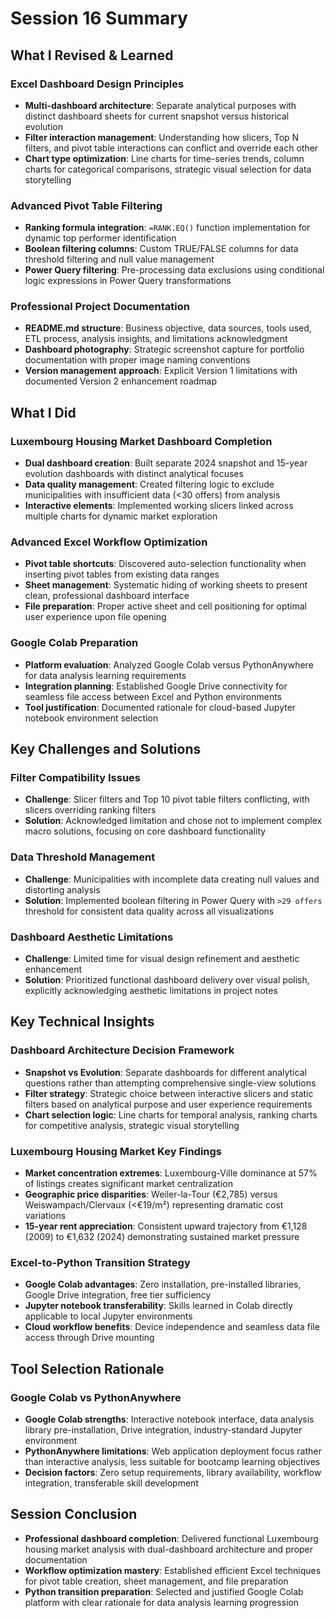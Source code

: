 # Session 16 Summary

## What I Revised & Learned

### Excel Dashboard Design Principles
- **Multi-dashboard architecture**: Separate analytical purposes with distinct dashboard sheets for current snapshot versus historical evolution
- **Filter interaction management**: Understanding how slicers, Top N filters, and pivot table interactions can conflict and override each other
- **Chart type optimization**: Line charts for time-series trends, column charts for categorical comparisons, strategic visual selection for data storytelling

### Advanced Pivot Table Filtering
- **Ranking formula integration**: `=RANK.EQ()` function implementation for dynamic top performer identification
- **Boolean filtering columns**: Custom TRUE/FALSE columns for data threshold filtering and null value management
- **Power Query filtering**: Pre-processing data exclusions using conditional logic expressions in Power Query transformations

### Professional Project Documentation
- **README.md structure**: Business objective, data sources, tools used, ETL process, analysis insights, and limitations acknowledgment
- **Dashboard photography**: Strategic screenshot capture for portfolio documentation with proper image naming conventions
- **Version management approach**: Explicit Version 1 limitations with documented Version 2 enhancement roadmap

## What I Did

### Luxembourg Housing Market Dashboard Completion
- **Dual dashboard creation**: Built separate 2024 snapshot and 15-year evolution dashboards with distinct analytical focuses
- **Data quality management**: Created filtering logic to exclude municipalities with insufficient data (<30 offers) from analysis
- **Interactive elements**: Implemented working slicers linked across multiple charts for dynamic market exploration

### Advanced Excel Workflow Optimization
- **Pivot table shortcuts**: Discovered auto-selection functionality when inserting pivot tables from existing data ranges
- **Sheet management**: Systematic hiding of working sheets to present clean, professional dashboard interface
- **File preparation**: Proper active sheet and cell positioning for optimal user experience upon file opening

### Google Colab Preparation
- **Platform evaluation**: Analyzed Google Colab versus PythonAnywhere for data analysis learning requirements
- **Integration planning**: Established Google Drive connectivity for seamless file access between Excel and Python environments
- **Tool justification**: Documented rationale for cloud-based Jupyter notebook environment selection

## Key Challenges and Solutions

### Filter Compatibility Issues
- **Challenge**: Slicer filters and Top 10 pivot table filters conflicting, with slicers overriding ranking filters
- **Solution**: Acknowledged limitation and chose not to implement complex macro solutions, focusing on core dashboard functionality

### Data Threshold Management
- **Challenge**: Municipalities with incomplete data creating null values and distorting analysis
- **Solution**: Implemented boolean filtering in Power Query with `>29 offers` threshold for consistent data quality across all visualizations

### Dashboard Aesthetic Limitations
- **Challenge**: Limited time for visual design refinement and aesthetic enhancement
- **Solution**: Prioritized functional dashboard delivery over visual polish, explicitly acknowledging aesthetic limitations in project notes

## Key Technical Insights

### Dashboard Architecture Decision Framework
- **Snapshot vs Evolution**: Separate dashboards for different analytical questions rather than attempting comprehensive single-view solutions
- **Filter strategy**: Strategic choice between interactive slicers and static filters based on analytical purpose and user experience requirements
- **Chart selection logic**: Line charts for temporal analysis, ranking charts for competitive analysis, strategic visual storytelling

### Luxembourg Housing Market Key Findings
- **Market concentration extremes**: Luxembourg-Ville dominance at 57% of listings creates significant market centralization
- **Geographic price disparities**: Weiler-la-Tour (€2,785) versus Weiswampach/Clervaux (<€19/m²) representing dramatic cost variations
- **15-year rent appreciation**: Consistent upward trajectory from €1,128 (2009) to €1,632 (2024) demonstrating sustained market pressure

### Excel-to-Python Transition Strategy
- **Google Colab advantages**: Zero installation, pre-installed libraries, Google Drive integration, free tier sufficiency
- **Jupyter notebook transferability**: Skills learned in Colab directly applicable to local Jupyter environments
- **Cloud workflow benefits**: Device independence and seamless data file access through Drive mounting

## Tool Selection Rationale

### Google Colab vs PythonAnywhere
- **Google Colab strengths**: Interactive notebook interface, data analysis library pre-installation, Drive integration, industry-standard Jupyter environment
- **PythonAnywhere limitations**: Web application deployment focus rather than interactive analysis, less suitable for bootcamp learning objectives
- **Decision factors**: Zero setup requirements, library availability, workflow integration, transferable skill development

## Session Conclusion
- **Professional dashboard completion**: Delivered functional Luxembourg housing market analysis with dual-dashboard architecture and proper documentation
- **Workflow optimization mastery**: Established efficient Excel techniques for pivot table creation, sheet management, and file preparation
- **Python transition preparation**: Selected and justified Google Colab platform with clear rationale for data analysis learning progression